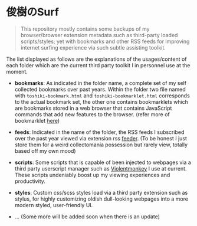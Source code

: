 # 俊樹のSurf

> This repository mostly contains some backups of my browser/browser extension metadata such as third-party loaded scripts/styles; yet with bookmarks and other RSS feeds for improving internet surfing experience via such subtle assisting toolkit.

The list displayed as follows are the explanations of the usages/content of each folder which are the current third party toolkit I in personnel use at the moment.

- **bookmarks**: As indicated in the folder name, a complete set of my self collected bookmarks over past years. Within the folder two file named with `toshiki-bookmark.html` and `toshiki-bookmarklet.html` corresponds to the actual bookmark set, the other one contains bookmarklets which are bookmarks stored in a web browser that contains JavaScript commands that add new features to the browser. (refer more of bookmarklet [here](https://en.wikipedia.org/wiki/Bookmarklet))

- **feeds**: Indicated in the name of the folder, the RSS feeds I subscribed over the past year viewed via extension rss [feeder](https://feeder.co). (To be honest I just store them for a weird collectomania possession but rarely view, totally based off my own mood)

- **scripts**: Some scripts that is capable of been injected to webpages via a third party userscript manager such as [Violentmonkey](https://violentmonkey.github.io/) I use at current. These scripts undeniably boost up my viewing experiences and productivity.

- **styles**: Custom css/scss styles load via a third party extension such as stylus, for highly customizing oldish dull-looking webpages into a more modern styled, user-friendly UI.

- ... (Some more will be added soon when there is an update)